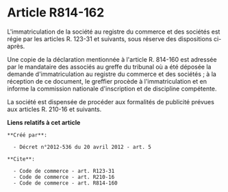 # Article R814-162

L'immatriculation de la société au registre du commerce et des sociétés est régie par les articles R. 123-31 et suivants,
sous réserve des dispositions ci-après. 

Une copie de la déclaration mentionnée à l'article R. 814-160 est adressée par le mandataire des associés au greffe du
tribunal où a été déposée la demande d'immatriculation au registre du commerce et des sociétés ; à la réception de ce
document, le greffier procède à l'immatriculation et en informe la commission nationale d'inscription et de discipline
compétente. 

La société est dispensée de procéder aux formalités de publicité prévues aux articles R. 210-16 et suivants.

**Liens relatifs à cet article**

	**Créé par**:

	  - Décret n°2012-536 du 20 avril 2012 - art. 5

	**Cite**:

	  - Code de commerce - art. R123-31
	  - Code de commerce - art. R210-16
	  - Code de commerce - art. R814-160
